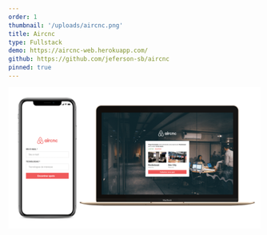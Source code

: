 ```yaml
---
order: 1
thumbnail: '/uploads/aircnc.png'
title: Aircnc
type: Fullstack
demo: https://aircnc-web.herokuapp.com/
github: https://github.com/jeferson-sb/aircnc
pinned: true
---
```


![](/uploads/aircnc.png)
